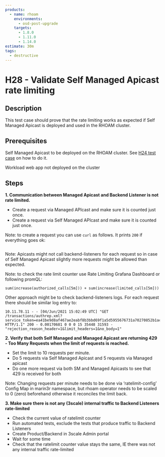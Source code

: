 ```yaml
---
products:
  - name: rhoam
    environments:
      - osd-post-upgrade
    targets:
      - 1.8.0
      - 1.11.0
      - 1.14.0
estimate: 30m
tags:
  - destructive
---
```


# H28 - Validate Self Managed Apicast rate limiting

## Description

This test case should prove that the rate limiting works as expected if Self Managed Apicast is deployed and used in the RHOAM cluster.

## Prerequisites

Self Managed Apicast to be deployed on the RHOAM cluster. See [H24 test case](./h24-verify-selfmanaged-apicast-and-custom-policy.md) on how to do it.

Workload web app not deployed on the cluster

## Steps

**1. Communication between Managed Apicast and Backend Listener is not rate limited.**

- Create a request via Managed APIcast and make sure it is counted just once.
- Create a request via Self Managed APIcast and make sure it is counted just once.

Note: to create a request you can use `curl` as follows. It prints `200` if everything goes ok:

```curl -s -o /dev/null -w "%{http_code}" "<your-apicast-url>/?user_key=<your-user-key>

```

Note: Apicasts might not call backend-listeners for each request so in case of Self Managed Apicast slightly more requests might be allowed than expected.

Note: to check the rate limit counter use Rate Limiting Grafana Dashboard or following promQL:

```
sum(increase(authorized_calls[5m])) + sum(increase(limited_calls[5m]))
```

Other approach might be to check backend-listeners logs. For each request there should be similar log entry to:

```
10.11.78.11 - - [04/Jun/2021 15:02:49 UTC] "GET /transactions/authrep.xml?service_token=ea41be9d8af467ae2eabf8b3bbd69f1a5d5955676731a70270852b1acdfd2c19&service_id=4&usage%5Bworkload_app_api_metric.3%5D=1&usage%5Bhits%5D=1&user_key=bb5de14fb96734dfaccd5b6ef6722181&log%5Bcode%5D=200 HTTP/1.1" 200 - 0.00170681 0 0 0 15 35448 31593 - "rejection_reason_header=1&limit_headers=1&no_body=1"
```

**2. Verify that both Self Managed and Managed Apicast are returning 429 - Too Many Requests when the limit of requests is reached.**

- Set the limit to 10 requests per minute.
- Do 5 requests via Self Managed Apicast and 5 requests via Managed apicast
- Do one more request via both SM and Managed Apicasts to see that 429 is received for both

Note: Changing requests per minute needs to be done via ‘ratelimit-config’ Config Map in marin3r namespace, but rhoam operator needs to be scaled to 0 (zero) beforehand otherwise it reconciles the limit back.

**3. Make sure there is not any (3scale) internal traffic to Backend Listeners rate-limited**

- Check the current value of ratelimit counter
- Run automated tests, exclude the tests that produce traffic to Backend Listeners
- Create Product/Backend in 3scale Admin portal
- Wait for some time
- Check that the ratelimit counter value stays the same, IE there was not any internal traffic rate-limited
